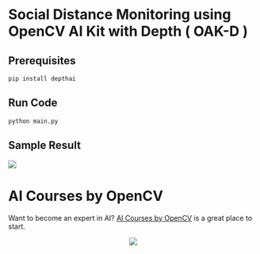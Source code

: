 # Social Distance Monitoring using OpenCV AI Kit with Depth ( OAK-D )

## Prerequisites

```
pip install depthai
```

## Run Code
```
python main.py
```

## Sample Result
![](https://learnopencv.com/wp-content/uploads/2021/09/Result-of-Social-distance-monitoring-wiith-OAK-D.gif)

# AI Courses by OpenCV

Want to become an expert in AI? [AI Courses by OpenCV](https://opencv.org/courses/) is a great place to start. 

<a href="https://opencv.org/courses/">
<p align="center"> 
<img src="https://www.learnopencv.com/wp-content/uploads/2020/04/AI-Courses-By-OpenCV-Github.png">
</p>
</a>
